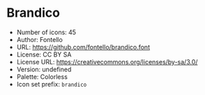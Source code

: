 # Brandico

- Number of icons: 45
- Author: Fontello
- URL: https://github.com/fontello/brandico.font
- License: CC BY SA
- License URL: https://creativecommons.org/licenses/by-sa/3.0/
- Version: undefined
- Palette: Colorless
- Icon set prefix: `brandico`
